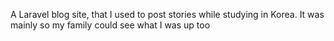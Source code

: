 A Laravel blog site, that I used to post stories while studying in Korea. It was mainly so my family could see what I was up too
